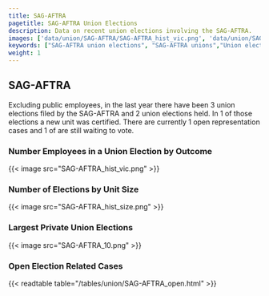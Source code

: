 ```yaml
---
title: SAG-AFTRA
pagetitle: SAG-AFTRA Union Elections
description: Data on recent union elections involving the SAG-AFTRA.
images: ['data/union/SAG-AFTRA/SAG-AFTRA_hist_vic.png', 'data/union/SAG-AFTRA/SAG-AFTRA_hist_size.png', 'data/union/SAG-AFTRA/SAG-AFTRA_10.png']
keywords: ["SAG-AFTRA union elections", "SAG-AFTRA unions","Union elections"]
weight: 1
---
```

##  SAG-AFTRA

Excluding public employees, in the last year there have been 3 union elections filed by the SAG-AFTRA and 2 union elections held. In 1 of those elections a new unit was certified. There are currently 1 open representation cases and 1 of are still waiting to vote.

### Number Employees in a Union Election by Outcome
{{< image src="SAG-AFTRA_hist_vic.png" >}}

### Number of Elections by Unit Size
{{< image src="SAG-AFTRA_hist_size.png" >}}

### Largest Private Union Elections
{{< image src="SAG-AFTRA_10.png" >}}

### Open Election Related Cases
{{< readtable table="/tables/union/SAG-AFTRA_open.html" >}}

